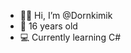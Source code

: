 - 👋🏻 Hi, I’m @Dornkimik
- 📃 16 years old
- 💻 Currently learning C#

<!---
TheMarabu/TheMarabu is a ✨ special ✨ repository because its `README.md` (this file) appears on your GitHub profile.
You can click the Preview link to take a look at your changes.
--->
